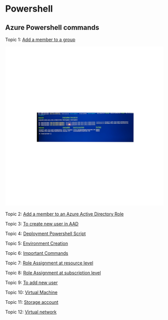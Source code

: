 # Powershell
## Azure Powershell commands

Topic 1: 
[Add a member to a group](https://github.com/goutamir007/Powershell/blob/main/AAD%20member%20to%20group.ps1)

![Link1](https://github.com/goutamir007/Powershell/blob/main/Images/PicsArt_12-20-01.37.38.jpg)

Topic 2: 
[Add a member to an Azure Active Directory Role](https://github.com/goutamir007/Powershell/blob/main/AAD%20role%20assignment.ps1)

Topic 3:
[To create new user in AAD](https://github.com/goutamir007/Powershell/blob/main/AAD%20user.ps1)

Topic 4:
[Deployment Powershell Script](https://github.com/goutamir007/Powershell/blob/main/DEPLOYMENT%20POWERSHELL%20SCRIPT.ps1)

Topic 5:
[Environment Creation](https://github.com/goutamir007/Powershell/blob/main/Environment%20creation.ps1)

Topic 6:
[Important Commands](https://github.com/goutamir007/Powershell/blob/main/IMPORTANT%20COMMANDS.ps1)

Topic 7:
[Role Assignment at resource level](https://github.com/goutamir007/Powershell/blob/main/Role%20Assignment(2).ps1)

Topic 8: 
[Role Assignment at subscription level](https://github.com/goutamir007/Powershell/blob/main/Roleassignment.ps1)

Topic 9: 
[To add new user](https://github.com/goutamir007/Powershell/blob/main/Script%20to%20add%20new%20user.ps1)

Topic 10:
[Virtual Machine](https://github.com/goutamir007/Powershell/blob/main/Virtual%20Machine.ps1)

Topic 11:
[Storage account](https://github.com/goutamir007/Powershell/blob/main/storage%20account.ps1)

Topic 12:
[Virtual network](https://github.com/goutamir007/Powershell/blob/main/virtual%20network.ps1)
